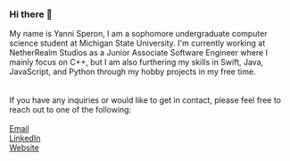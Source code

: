 ### Hi there 👋

My name is Yanni Speron, I am a sophomore undergraduate computer science student at Michigan State University. I'm currently working at NetherRealm Studios as a Junior Associate Software Engineer where I mainly focus on C++, but I am also furthering my skills in Swift, Java, JavaScript, and Python through my hobby projects in my free time.
<br>
<br>
<br>
If you have any inquiries or would like to get in contact, please feel free to reach out to one of the following:<br><br>
[Email](yannisperon@gmail.com)<br>
[LinkedIn](https://www.linkedin.com/in/yanni-speron)<br>
[Website](https://www.yannisperon.com)

<!--
**YanniSperon/YanniSperon** is a ✨ _special_ ✨ repository because its `README.md` (this file) appears on your GitHub profile.
-->
